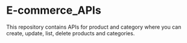# E-commerce_APIs
This repository contains APIs for product and category where you can create, update, list, delete products and categories.
